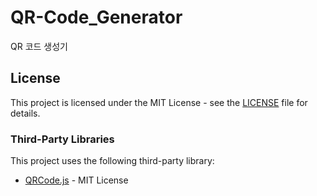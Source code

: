 # QR-Code_Generator
QR 코드 생성기

## License
This project is licensed under the MIT License - see the [LICENSE](./LICENSE) file for details.

### Third-Party Libraries
This project uses the following third-party library:
- [QRCode.js](https://github.com/davidshimjs/qrcodejs) - MIT License
